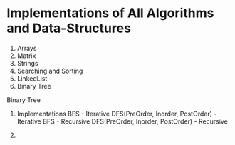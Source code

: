 # Implementations of All Algorithms and Data-Structures


1. Arrays
2. Matrix
3. Strings
4. Searching and Sorting
5. LinkedList
6. Binary Tree




Binary Tree
1. Implementations
  BFS - Iterative
  DFS(PreOrder, Inorder, PostOrder) - Iterative
  BFS - Recursive
  DFS(PreOrder, Inorder, PostOrder) - Recursive
  
  
2. 
